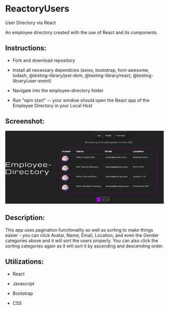 # ReactoryUsers
User Directory via React

An employee directory created with the use of React and its components.

<h2>Instructions:</h2>

* Fork and download repository

* Install all necessary dependcies (axios, bootstrap, font-awesome, lodash, @testing-library/jest-dom, @testing-library/react, @testing-library/user-event)

* Navigate into the employee-directory folder

* Run "npm start" -- your window should open the React app of the Employee Directory in your Local Host


<h2>Screenshot:</h2>

![GitHub Logo](/employee-directory/reactpic.png)


<h2>Description:</h2>
This app uses pagination functionality as well as sorting to make things easier - you can click Avatar, Name, Email, Location, and even the Gender categories above and it will sort the users properly. You can also click the sorting categories again as it will sort it by ascending and descending order.


<h2>Utilizations:</h2>

* React

* Javascript

* Bootstrap

* CSS
